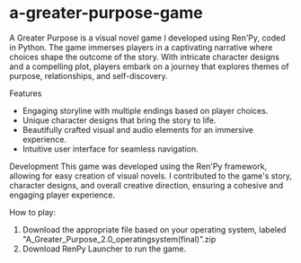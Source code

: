 # a-greater-purpose-game

A Greater Purpose is a visual novel game I developed using Ren'Py, coded in Python. The game immerses players in a captivating narrative where choices shape the outcome of the story. With intricate character designs and a compelling plot, players embark on a journey that explores themes of purpose, relationships, and self-discovery.

Features
- Engaging storyline with multiple endings based on player choices.
- Unique character designs that bring the story to life.
- Beautifully crafted visual and audio elements for an immersive experience.
- Intuitive user interface for seamless navigation.

Development
This game was developed using the Ren'Py framework, allowing for easy creation of visual novels. I contributed to the game's story, character designs, and overall creative direction, ensuring a cohesive and engaging player experience.

How to play:
1. Download the appropriate file based on your operating system, labeled "A_Greater_Purpose_2.0_operatingsystem(final)".zip
2. Download RenPy Launcher to run the game.
